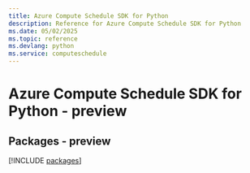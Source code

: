 ```yaml
---
title: Azure Compute Schedule SDK for Python
description: Reference for Azure Compute Schedule SDK for Python
ms.date: 05/02/2025
ms.topic: reference
ms.devlang: python
ms.service: computeschedule
---
```

# Azure Compute Schedule SDK for Python - preview
## Packages - preview
[!INCLUDE [packages](compute-schedule-index.md)]